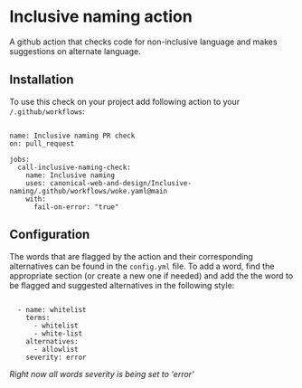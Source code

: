 # Inclusive naming action

A github action that checks code for non-inclusive language and makes suggestions on alternate language.

## Installation

To use this check on your project add following action to your `/.github/workflows`:

```

name: Inclusive naming PR check
on: pull_request

jobs:
  call-inclusive-naming-check:
    name: Inclusive naming
    uses: canonical-web-and-design/Inclusive-naming/.github/workflows/woke.yaml@main
    with:
      fail-on-error: "true"

```
## Configuration

The words that are flagged by the action and their corresponding alternatives can be found in the `config.yml` file. To add a word, find the appropriate section (or create a new one if needed) and add the the word to be flagged and suggested alternatives in the following style:

```

  - name: whitelist
    terms:
      - whitelist
      - white-list
    alternatives:
      - allowlist
    severity: error

```

*Right now all words severity is being set to 'error'*
